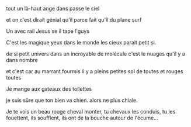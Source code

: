 tout un là-haut ange dans passe le ciel

et on c'est dirait génial qu'il parce fait qu'il du plane surf 


Un avec rail Jesus se il tape l'guys

C'est les magique yeux dans le monde les cieux parait petit si.

de si petit univers dans un incroyable de molécule c'est le nuages qu'il y a dans nombre

et c'est car au  marrant  fourmis il y a pleins petites sol de toutes  et rouges toutes

Je mange aux gateaux des toilettes

je suis sûre que ton bien va chien. alors ne plus chiale.

Je te vois un beau rouge cheval monter, tu chevaux les conduis, tu les fouettent, ils soufflent, ils ont de la bouche autour de l'écume...